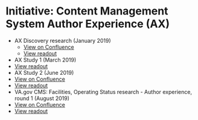 
# Initiative: Content Management System Author Experience (AX)
* AX Discovery research (January 2019) 
  * [View on Confluence](https://va-gov.atlassian.net/wiki/spaces/VAGOV/pages/37716119)
  * [View readout](x)
* AX Study 1 (March 2019)
 * [View readout](x)
* AX Study 2 (June 2019)
 * [View on Confluence](https://va-gov.atlassian.net/wiki/spaces/VAGOV/pages/141328509/AX+Study+2+June+2019)
 * [View readout](x)
* VA.gov CMS: Facilities, Operating Status research - Author experience, round 1 (August 2019)
 * [View on Confluence](https://va-gov.atlassian.net/wiki/spaces/VAGOV/pages/140869747)
 * [View readout](x)
